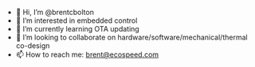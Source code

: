 - 👋 Hi, I’m @brentcbolton
- 👀 I’m interested in embedded control
- 🌱 I’m currently learning OTA updating
- 💞️ I’m looking to collaborate on hardware/software/mechanical/thermal co-design
- 📫 How to reach me: brent@ecospeed.com

<!---
brentcbolton/brentcbolton is a ✨ special ✨ repository because its `README.md` (this file) appears on your GitHub profile.
You can click the Preview link to take a look at your changes.
--->
